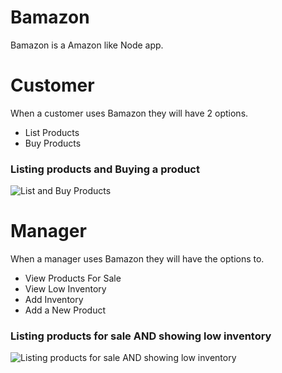 # Bamazon
Bamazon is a Amazon like Node app.

# Customer
When a customer uses Bamazon they will have 2 options.
* List Products
* Buy Products

### Listing products and Buying a product
![List and Buy Products](https://michaeldillie.github.io/bamazon/customerGif.gif)

# Manager
When a manager uses Bamazon they will have the options to.
* View Products For Sale
* View Low Inventory
* Add Inventory
* Add a New Product

### Listing products for sale AND showing low inventory
![Listing products for sale AND showing low inventory](https://michaeldillie.github.io/bamazon/managerGifOne.gif)